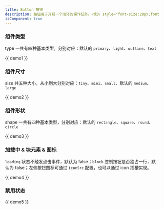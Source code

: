 ```yaml
---
title: Button 按钮
description: 按钮用于开启一个闭环的操作任务。<div style="font-size:28px;font-family:DIN-Medium;color:#0052d9;padding:8px 12px;border-radius:10px;background:#d9e1ff;display:inline-block;">^1.0.0</div>
isComponent: true
---
```


### 组件类型

type 一共有四种基本类型，分别对应：默认的 `primary`、`light`、`outline`、`text`

{{ demo1 }}

### 组件尺寸

size 共五种大小，从小到大分别对应：`tiny`、`mini`、`small`、默认的 `medium`、`large`

{{ demo2 }}

### 组件形状

shape 一共有四种基本类型，分别对应：默认的 `rectangle`、`square`、`round`、`circle`

{{ demo3 }}

### 加载中 & 块元素 & 图标

`loading` 状态不触发点击事件，默认为 false；`block` 控制按钮是否独占一行，默认为 false；左侧按钮图标可通过 `iconSrc` 配置，也可以通过 icon 插槽实现。

{{ demo4 }}

### 禁用状态

{{ demo5 }}
